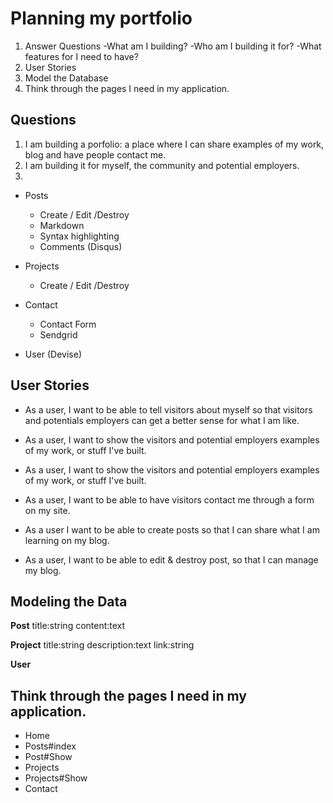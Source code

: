 # Planning my portfolio
1. Answer Questions
  -What am I building?
  -Who am I building it for?
  -What features for I need to have?
2. User Stories
3. Model the Database
4. Think through the pages I need in my application.


## Questions

1. I am building a porfolio: a place where I can share examples of my work, blog and have people contact me.
2. I am building it for myself, the community and potential employers.
3.
- Posts
  - Create / Edit /Destroy
  - Markdown
  - Syntax highlighting
  - Comments (Disqus)

- Projects
  - Create / Edit /Destroy

- Contact
  - Contact Form
  - Sendgrid

- User (Devise)


## User Stories

- As a user, I want to be able to tell visitors about myself so that visitors and potentials employers can get a better sense for what I am like.

- As a user, I want to show the visitors and potential employers examples of my work, or stuff I've built.
- As a user, I want to show the visitors and potential employers examples of my work, or stuff I've built.
- As a user, I want to be able to have visitors contact me through a form on my site.
- As a user I want to be able to create posts so that I can share what I am learning on my blog.
- As a user, I want to be able to edit & destroy post, so that I can manage my blog.

## Modeling the Data

**Post**
      title:string
      content:text

**Project**
      title:string
      description:text
      link:string

**User**


## Think through the pages I need in my application.

- Home
- Posts#index
- Post#Show
- Projects
- Projects#Show
- Contact
